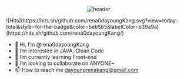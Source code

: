 <div align="center">
  
  ![header](https://capsule-render.vercel.app/api?type=Waving&text=yum-yum_CODING!&color=random)  
</div>

<div align="left">
    ![Hits](https://hits.sh/github.com/rena0dayoungKang.svg?view=today-total&style=for-the-badge&color=beb5b5&labelColor=b39a9a)    (https://hits.sh/github.com/rena0dayoungKang/)
</div>

- 👋 Hi, I’m @rena0dayoungKang         <br>
- 👀 I’m interested in JAVA, Clean Code<br>
- 🌱 I’m currently learning Front-end  <br>
- 💞️ I’m looking to collaborate on ANYONE~ <br>
- 📫 How to reach me dayoungrenakang@gmail.com <br>

<!---
rena0dayoungKang/rena0dayoungKang is a ✨ special ✨ repository because its `README.md` (this file) appears on your GitHub profile.
You can click the Preview link to take a look at your changes.
--->
